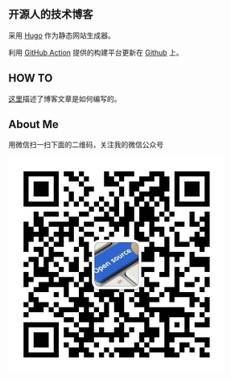 ## 开源人的技术博客

采用 [Hugo](https://gohugo.io/) 作为静态网站生成器。

利用 [GitHub Action](https://github.com/LinuxSuRen/surenpi/actions) 提供的构建平台更新在 [Github](https://linuxsuren.github.io/) 上。

## HOW TO

[这里](HOW-TO.md)描述了博客文章是如何编写的。

## About Me

用微信扫一扫下面的二维码，关注我的微信公众号

![微信公众号](static/qrcode_for_linuxsuren.jpg)
